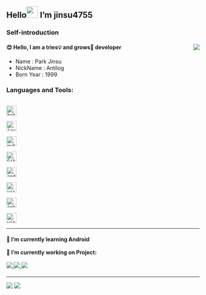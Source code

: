 <h2>Hello<img src="https://raw.githubusercontent.com/MartinHeinz/MartinHeinz/master/wave.gif" width="30px"> I’m jinsu4755 </h2>


### Self-introduction
<h4>
	<span>😊 Hello, I am a tries💡 and grows🌱 developer
	<a href="https://hits.seeyoufarm.com">
		<img align="right" src="https://hits.seeyoufarm.com/api/count/incr/badge.svg?url=https%3A%2F%2Fgithub.com%2Fzzsza"/>
	</a></span>
</h3>

- Name : Park Jinsu
- NickName : Antilog
- Born Year : 1999

### Languages and Tools:
[<code>
<img alt="kotlin" width="26px" src="https://img.icons8.com/color/48/000000/kotlin.png">
</code>](https://docs.oracle.com/en/java/)
[<code>
<img alt="java" width="26px" src="https://img.icons8.com/color/240/000000/java-coffee-cup-logo.png">
</code>](https://docs.oracle.com/en/java/)
[<code>
<img alt="python" width="26px" src="https://img.icons8.com/color/240/000000/python.png">
</code>](https://www.python.org/)
[<code>
<img alt="Git" width="26px" src="https://img.icons8.com/color/240/000000/git.png">
</code>](https://git-scm.com/)
[<code>
	<img alt="android" width="26px" src="https://img.icons8.com/fluent/48/000000/android-os.png"/>
	</code>](https://www.android.com/)
[<code>
<img alt="visual studio code" width="26px" src="https://img.icons8.com/fluent/240/000000/visual-studio-code-2019.png" />
</code>](https://code.visualstudio.com/)
[<code>
<img alt="intellij idea" width="26px" src="https://img.icons8.com/color/240/000000/intellij-idea.png" />
</code>](https://www.jetbrains.com/idea/)
[<code>
<img alt="windows" width="26px" src="https://img.icons8.com/color/240/000000/windows-10.png">
</code>](https://www.microsoft.com/en-us/windows)

<hr>
<h4>
	<span>🌱 I’m currently learning Android</span></br></br>
	<span>🔭 I’m currently working on Project:</span></br></br>
	<a href="https://github.com/placepic/placepic_android">
		<img src="https://github-readme-stats.vercel.app/api/pin/?username=placepic&repo=placepic_android"/>
	</a>
	<a href="https://github.com/team-nutee/NUTEE-Android">
		<img src="https://github-readme-stats.vercel.app/api/pin/?username=team-nutee&repo=NUTEE-Android"/>
	</a>
	<a href="https://github.com/nneaning/meaning_Android">
		<img src="https://github-readme-stats.vercel.app/api/pin/?username=nneaning&repo=meaning_Android"/>
	</a>
	
	
</h4>
<hr>
<div>
	<img src="https://github-readme-stats.vercel.app/api?username=jinsu4755&show_icons=true&count_private=true"/>
	<img src="https://github-readme-stats.vercel.app/api/top-langs/?username=jinsu4755&show_icons=true&count_private=true&langs_count=3"/>
</div>


<!--
**jinsu4755/jinsu4755** is a ✨ _special_ ✨ repository because its `README.md` (this file) appears on your GitHub profile.

Here are some ideas to get you started:

- 🔭 I’m currently working on ...
- 🌱 I’m currently learning ...
- 👯 I’m looking to collaborate on ...
- 🤔 I’m looking for help with ...
- 💬 Ask me about ...
- 📫 How to reach me: ...
- 😄 Pronouns: ...
- ⚡ Fun fact: ...
-->
